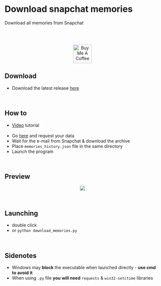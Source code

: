 # Download snapchat memories
Download all memories from Snapchat  

<br>

<p align="center">
  <br>
  <a href="http://bit.ly/BuyMeACoffee-GitHub" target="_blank">
    <img src="https://cdn.buymeacoffee.com/buttons/v2/default-yellow.png" alt="Buy Me A Coffee" height="60px">
  </a>
  <br>
</p>

## Download
- Download the latest release [here](http://bit.ly/snap-mem-releases)

<br>

## How to
- [Video](https://bit.ly/33OqDQI) tutorial <br><br>
- Go [here](https://accounts.snapchat.com/accounts/downloadmydata) and request your data
- Wait for the e-mail from Snapchat & download the archive
- Place `memories_history.json` file in the same directory
- Launch the program

<br>

## Preview

<p align="center">
  <img width="auto" height="auto" src="https://user-images.githubusercontent.com/25122875/92721231-0daee180-f366-11ea-847d-ab383c306a2d.png">
</p>

<br>

## Launching
- double click
- or `python download_memories.py`

<br>

## Sidenotes
- Windows may **block** the executable when launched directly - **use cmd to avoid it**
- When using `.py` file **you will need** `requests` & `win32-setctime` libraries
